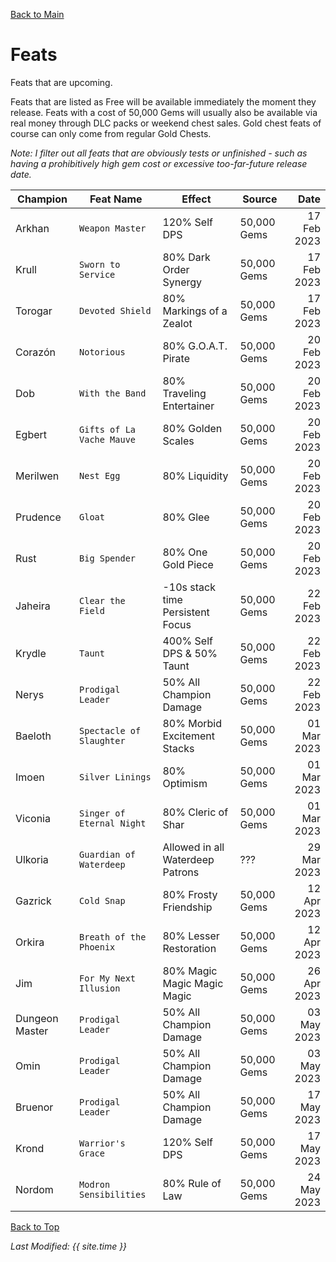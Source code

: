 [Back to Main](index.md)

# Feats

Feats that are upcoming.

Feats that are listed as Free will be available immediately the moment they release. Feats with a cost of 50,000 Gems will usually also be available via real money through DLC packs or weekend chest sales. Gold chest feats of course can only come from regular Gold Chests.

*Note: I filter out all feats that are obviously tests or unfinished - such as having a prohibitively high gem cost or excessive too-far-future release date.*

| Champion | Feat Name | Effect | Source | Date |
|---|---|---|---|--:|
| Arkhan | `Weapon Master` | 120% Self DPS | 50,000 Gems | 17 Feb 2023 |
| Krull | `Sworn to Service` | 80% Dark Order Synergy | 50,000 Gems | 17 Feb 2023 |
| Torogar | `Devoted Shield` | 80% Markings of a Zealot | 50,000 Gems | 17 Feb 2023 |
| Corazón | `Notorious` | 80% G.O.A.T. Pirate | 50,000 Gems | 20 Feb 2023 |
| Dob | `With the Band` | 80% Traveling Entertainer | 50,000 Gems | 20 Feb 2023 |
| Egbert | `Gifts of La Vache Mauve` | 80% Golden Scales | 50,000 Gems | 20 Feb 2023 |
| Merilwen | `Nest Egg` | 80% Liquidity | 50,000 Gems | 20 Feb 2023 |
| Prudence | `Gloat` | 80% Glee | 50,000 Gems | 20 Feb 2023 |
| Rust | `Big Spender` | 80% One Gold Piece | 50,000 Gems | 20 Feb 2023 |
| Jaheira | `Clear the Field` | -10s stack time Persistent Focus | 50,000 Gems | 22 Feb 2023 |
| Krydle | `Taunt` | 400% Self DPS & 50% Taunt | 50,000 Gems | 22 Feb 2023 |
| Nerys | `Prodigal Leader` | 50% All Champion Damage | 50,000 Gems | 22 Feb 2023 |
| Baeloth | `Spectacle of Slaughter` | 80% Morbid Excitement Stacks | 50,000 Gems | 01 Mar 2023 |
| Imoen | `Silver Linings` | 80% Optimism | 50,000 Gems | 01 Mar 2023 |
| Viconia | `Singer of Eternal Night` | 80% Cleric of Shar | 50,000 Gems | 01 Mar 2023 |
| Ulkoria | `Guardian of Waterdeep` | Allowed in all Waterdeep Patrons | ??? | 29 Mar 2023 |
| Gazrick | `Cold Snap` | 80% Frosty Friendship | 50,000 Gems | 12 Apr 2023 |
| Orkira | `Breath of the Phoenix` | 80% Lesser Restoration | 50,000 Gems | 12 Apr 2023 |
| Jim | `For My Next Illusion` | 80% Magic Magic Magic Magic | 50,000 Gems | 26 Apr 2023 |
| Dungeon Master | `Prodigal Leader` | 50% All Champion Damage | 50,000 Gems | 03 May 2023 |
| Omin | `Prodigal Leader` | 50% All Champion Damage | 50,000 Gems | 03 May 2023 |
| Bruenor | `Prodigal Leader` | 50% All Champion Damage | 50,000 Gems | 17 May 2023 |
| Krond | `Warrior's Grace` | 120% Self DPS | 50,000 Gems | 17 May 2023 |
| Nordom | `Modron Sensibilities` | 80% Rule of Law | 50,000 Gems | 24 May 2023 |

[Back to Top](#top)

*Last Modified: {{ site.time }}*